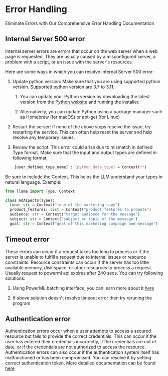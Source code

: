# Error Handling

Eliminate Errors with Our Comprehensive Error Handling Documentation

## Internal Server 500 error
Internal server errors are errors that occur on the web server when a web page is requested. They are usually caused by a misconfigured server, a problem with a script, or an issue with the server's resources.

Here are some ways in which you can resolve Internal Server 500 error:

1. Update python version: Make sure that you are using supported python version. Supported python version are 3.7 to 3.11.

    1. You can update your Python version by downloading the latest version from the [Python website](https://www.python.org/downloads/) and running the installer. 

    2. Alternatively, you can update Python using a package manager such as Homebrew (for macOS) or apt-get (for Linux)

2. Restart the server: If none of the above steps resolve the issue, try restarting the service. This can often help reset the server and help resolve any temporary issues.
3. Review the script: This error could arise due to mismatch in defined Type format. Make sure that the input and output types are defined in following format:

```sh
    [user_defined_type_name] : [python_data_type] = Context("")
```
Be sure to include the Context. This helps the LLM understand your types in natural language.
Example:
```python
from llama import Type, Context

class AdAspects(Type):
  tone: str = Context("tone of the marketing copy")
  product_features: list = Context("product features to promote")
  audience: str = Context("target audience for the message")
  subject: str = Context("subject or topic of the message")
  goal: str = Context("goal of this marketing campaign and message")
```



## Timeout error

These errors can occur if a request takes too long to process or if the server is unable to fulfill a request due to internal issues or resource constraints. Resource constraints can occur if the server has too little available memory, disk space, or other resources to process a request. Usually request to powerml api expires after 240 secs.
You can try following solutions:

1. Using PowerML batching interface, you can learn more about it [here](index.md)

2. If above solution doesn't resolve timeout error then try reruning the program

## Authentication error

Authentication errors occur when a user attempts to access a secured resource but fails to provide the correct credentials. This can occur if the user has entered their credentials incorrectly, if the credentials are out of date, or if the credentials are not authorized to access the resource. Authentication errors can also occur if the authentication system itself has malfunctioned or has been compromised. 
You can resolve it by setting correct authentication token. More detailed documentation can be found [here](index.md)
